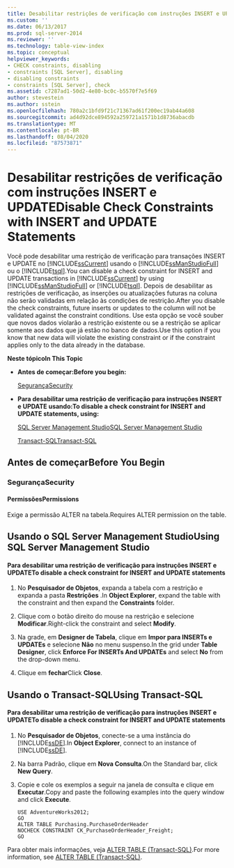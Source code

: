 ```yaml
---
title: Desabilitar restrições de verificação com instruções INSERT e UPDATE | Microsoft Docs
ms.custom: ''
ms.date: 06/13/2017
ms.prod: sql-server-2014
ms.reviewer: ''
ms.technology: table-view-index
ms.topic: conceptual
helpviewer_keywords:
- CHECK constraints, disabling
- constraints [SQL Server], disabling
- disabling constraints
- constraints [SQL Server], check
ms.assetid: c7287ad1-50d2-4e80-bc0c-b5570f7e5f69
author: stevestein
ms.author: sstein
ms.openlocfilehash: 780a2c1bfd9f21c71367ad61f200ec19ab44a608
ms.sourcegitcommit: ad4d92dce894592a259721a1571b1d8736abacdb
ms.translationtype: MT
ms.contentlocale: pt-BR
ms.lasthandoff: 08/04/2020
ms.locfileid: "87573871"
---
```

# <a name="disable-check-constraints-with-insert-and-update-statements"></a><span data-ttu-id="bdae4-102">Desabilitar restrições de verificação com instruções INSERT e UPDATE</span><span class="sxs-lookup"><span data-stu-id="bdae4-102">Disable Check Constraints with INSERT and UPDATE Statements</span></span>
  <span data-ttu-id="bdae4-103">Você pode desabilitar uma restrição de verificação para transações INSERT e UPDATE no [!INCLUDE[ssCurrent](../../includes/sscurrent-md.md)] usando o [!INCLUDE[ssManStudioFull](../../includes/ssmanstudiofull-md.md)] ou o [!INCLUDE[tsql](../../includes/tsql-md.md)].</span><span class="sxs-lookup"><span data-stu-id="bdae4-103">You can disable a check constraint for INSERT and UPDATE transactions in [!INCLUDE[ssCurrent](../../includes/sscurrent-md.md)] by using [!INCLUDE[ssManStudioFull](../../includes/ssmanstudiofull-md.md)] or [!INCLUDE[tsql](../../includes/tsql-md.md)].</span></span> <span data-ttu-id="bdae4-104">Depois de desabilitar as restrições de verificação, as inserções ou atualizações futuras na coluna não serão validadas em relação às condições de restrição.</span><span class="sxs-lookup"><span data-stu-id="bdae4-104">After you disable the check constraints, future inserts or updates to the column will not be validated against the constraint conditions.</span></span> <span data-ttu-id="bdae4-105">Use esta opção se você souber que novos dados violarão a restrição existente ou se a restrição se aplicar somente aos dados que já estão no banco de dados.</span><span class="sxs-lookup"><span data-stu-id="bdae4-105">Use this option if you know that new data will violate the existing constraint or if the constraint applies only to the data already in the database.</span></span>  
  
 <span data-ttu-id="bdae4-106">**Neste tópico**</span><span class="sxs-lookup"><span data-stu-id="bdae4-106">**In This Topic**</span></span>  
  
-   <span data-ttu-id="bdae4-107">**Antes de começar:**</span><span class="sxs-lookup"><span data-stu-id="bdae4-107">**Before you begin:**</span></span>  
  
     [<span data-ttu-id="bdae4-108">Segurança</span><span class="sxs-lookup"><span data-stu-id="bdae4-108">Security</span></span>](#Security)  
  
-   <span data-ttu-id="bdae4-109">**Para desabilitar uma restrição de verificação para instruções INSERT e UPDATE usando:**</span><span class="sxs-lookup"><span data-stu-id="bdae4-109">**To disable a check constraint for INSERT and UPDATE statements, using:**</span></span>  
  
     [<span data-ttu-id="bdae4-110">SQL Server Management Studio</span><span class="sxs-lookup"><span data-stu-id="bdae4-110">SQL Server Management Studio</span></span>](#SSMSProcedure)  
  
     [<span data-ttu-id="bdae4-111">Transact-SQL</span><span class="sxs-lookup"><span data-stu-id="bdae4-111">Transact-SQL</span></span>](#TsqlProcedure)  
  
##  <a name="before-you-begin"></a><a name="BeforeYouBegin"></a> <span data-ttu-id="bdae4-112">Antes de começar</span><span class="sxs-lookup"><span data-stu-id="bdae4-112">Before You Begin</span></span>  
  
###  <a name="security"></a><a name="Security"></a> <span data-ttu-id="bdae4-113">Segurança</span><span class="sxs-lookup"><span data-stu-id="bdae4-113">Security</span></span>  
  
####  <a name="permissions"></a><a name="Permissions"></a> <span data-ttu-id="bdae4-114">Permissões</span><span class="sxs-lookup"><span data-stu-id="bdae4-114">Permissions</span></span>  
 <span data-ttu-id="bdae4-115">Exige a permissão ALTER na tabela.</span><span class="sxs-lookup"><span data-stu-id="bdae4-115">Requires ALTER permission on the table.</span></span>  
  
##  <a name="using-sql-server-management-studio"></a><a name="SSMSProcedure"></a> <span data-ttu-id="bdae4-116">Usando o SQL Server Management Studio</span><span class="sxs-lookup"><span data-stu-id="bdae4-116">Using SQL Server Management Studio</span></span>  
  
#### <a name="to-disable-a-check-constraint-for-insert-and-update-statements"></a><span data-ttu-id="bdae4-117">Para desabilitar uma restrição de verificação para instruções INSERT e UPDATE</span><span class="sxs-lookup"><span data-stu-id="bdae4-117">To disable a check constraint for INSERT and UPDATE statements</span></span>  
  
1.  <span data-ttu-id="bdae4-118">No **Pesquisador de Objetos**, expanda a tabela com a restrição e expanda a pasta **Restrições** .</span><span class="sxs-lookup"><span data-stu-id="bdae4-118">In **Object Explorer**, expand the table with the constraint and then expand the **Constraints** folder.</span></span>  
  
2.  <span data-ttu-id="bdae4-119">Clique com o botão direito do mouse na restrição e selecione **Modificar**.</span><span class="sxs-lookup"><span data-stu-id="bdae4-119">Right-click the constraint and select **Modify**.</span></span>  
  
3.  <span data-ttu-id="bdae4-120">Na grade, em **Designer de Tabela**, clique em **Impor para INSERTs e UPDATEs** e selecione **Não** no menu suspenso.</span><span class="sxs-lookup"><span data-stu-id="bdae4-120">In the grid under **Table Designer**, click **Enforce For INSERTs And UPDATEs** and select **No** from the drop-down menu.</span></span>  
  
4.  <span data-ttu-id="bdae4-121">Clique em **fechar**</span><span class="sxs-lookup"><span data-stu-id="bdae4-121">Click **Close**.</span></span>  
  
##  <a name="using-transact-sql"></a><a name="TsqlProcedure"></a> <span data-ttu-id="bdae4-122">Usando o Transact-SQL</span><span class="sxs-lookup"><span data-stu-id="bdae4-122">Using Transact-SQL</span></span>  
  
#### <a name="to-disable-a-check-constraint-for-insert-and-update-statements"></a><span data-ttu-id="bdae4-123">Para desabilitar uma restrição de verificação para instruções INSERT e UPDATE</span><span class="sxs-lookup"><span data-stu-id="bdae4-123">To disable a check constraint for INSERT and UPDATE statements</span></span>  
  
1.  <span data-ttu-id="bdae4-124">No **Pesquisador de Objetos**, conecte-se a uma instância do [!INCLUDE[ssDE](../../includes/ssde-md.md)].</span><span class="sxs-lookup"><span data-stu-id="bdae4-124">In **Object Explorer**, connect to an instance of [!INCLUDE[ssDE](../../includes/ssde-md.md)].</span></span>  
  
2.  <span data-ttu-id="bdae4-125">Na barra Padrão, clique em **Nova Consulta**.</span><span class="sxs-lookup"><span data-stu-id="bdae4-125">On the Standard bar, click **New Query**.</span></span>  
  
3.  <span data-ttu-id="bdae4-126">Copie e cole os exemplos a seguir na janela de consulta e clique em **Executar**.</span><span class="sxs-lookup"><span data-stu-id="bdae4-126">Copy and paste the following examples into the query window and click **Execute**.</span></span>  
  
    ```  
    USE AdventureWorks2012;  
    GO  
    ALTER TABLE Purchasing.PurchaseOrderHeader  
    NOCHECK CONSTRAINT CK_PurchaseOrderHeader_Freight;   
    GO  
    ```  
  
 <span data-ttu-id="bdae4-127">Para obter mais informações, veja [ALTER TABLE &#40;Transact-SQL&#41;](/sql/t-sql/statements/alter-table-transact-sql).</span><span class="sxs-lookup"><span data-stu-id="bdae4-127">For more information, see [ALTER TABLE &#40;Transact-SQL&#41;](/sql/t-sql/statements/alter-table-transact-sql).</span></span>  
  
###  <a name="TsqlExample"></a>  
